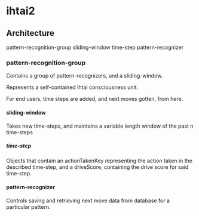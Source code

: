 # ihtai2

## Architecture
pattern-recognition-group
  sliding-window
    time-step
  pattern-recognizer

### pattern-recognition-group
Contains a group of pattern-recognizers, and a sliding-window.

Represents a self-contained Ihtai consciousness unit.

For end users, time steps are added, and next moves gotten, from here.

#### sliding-window
Takes new time-steps, and maintains a variable length window of the past n time-steps


##### time-step
Objects that contain an actionTakenKey representing the action taken in the described time-step,
and a driveScore, containing the drive score for said time-step.


#### pattern-recognizer
Controls saving and retrieving next move data from database for a particular pattern. 
